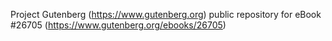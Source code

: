 Project Gutenberg (https://www.gutenberg.org) public repository for eBook #26705 (https://www.gutenberg.org/ebooks/26705)

